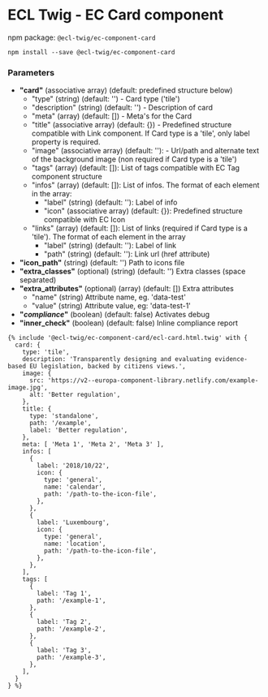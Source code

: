 # ECL Twig - EC Card component

npm package: `@ecl-twig/ec-component-card`

```shell
npm install --save @ecl-twig/ec-component-card
```

### Parameters

- **"card"** (associative array) (default: predefined structure below)
  - "type" (string) (default: '') - Card type ('tile')
  - "description" (string) (default: '') - Description of card
  - "meta" (array) (default: []) - Meta's for the Card
  - "title" (associative array) (default: {}) - Predefined structure compatible with Link component. If Card type is a 'tile', only label property is required.
  - "image" (associative array) (default: ''): - Url/path and alternate text of the background image (non required if Card type is a 'tile')
  - "tags" (array) (default: []): List of tags compatible with EC Tag component structure
  - "infos" (array) (default: []): List of infos. The format of each element in the array:
    - "label" (string) (default: ''): Label of info
    - "icon" (associative array) (default: {}): Predefined structure compatible with EC Icon
  - "links" (array) (default: []): List of links (required if Card type is a 'tile'). The format of each element in the array
    - "label" (string) (default: ''): Label of link
    - "path" (string) (default: ''): Link url (href attribute)
- **"icon_path"** (string) (default: '') Path to icons file
- **"extra_classes"** (optional) (string) (default: '') Extra classes (space separated)
- **"extra_attributes"** (optional) (array) (default: []) Extra attributes
  - "name" (string) Attribute name, eg. 'data-test'
  - "value" (string) Attribute value, eg: 'data-test-1'
- **"_compliance_"** (boolean) (default: false) Activates debug
- **"inner_check"** (boolean) (default: false) Inline compliance report

<!-- prettier-ignore -->
```twig
{% include '@ecl-twig/ec-component-card/ecl-card.html.twig' with { 
  card: { 
    type: 'tile', 
    description: 'Transparently designing and evaluating evidence-based EU legislation, backed by citizens views.', 
    image: { 
      src: 'https://v2--europa-component-library.netlify.com/example-image.jpg', 
      alt: 'Better regulation', 
    }, 
    title: { 
      type: 'standalone', 
      path: '/example', 
      label: 'Better regulation', 
    }, 
    meta: [ 'Meta 1', 'Meta 2', 'Meta 3' ], 
    infos: [ 
      { 
        label: '2018/10/22', 
        icon: { 
          type: 'general', 
          name: 'calendar', 
          path: '/path-to-the-icon-file', 
        }, 
      }, 
      { 
        label: 'Luxembourg', 
        icon: { 
          type: 'general', 
          name: 'location', 
          path: '/path-to-the-icon-file', 
        }, 
      }, 
    ], 
    tags: [ 
      { 
        label: 'Tag 1', 
        path: '/example-1', 
      }, 
      { 
        label: 'Tag 2', 
        path: '/example-2', 
      }, 
      { 
        label: 'Tag 3', 
        path: '/example-3', 
      }, 
    ], 
  } 
} %}
```
